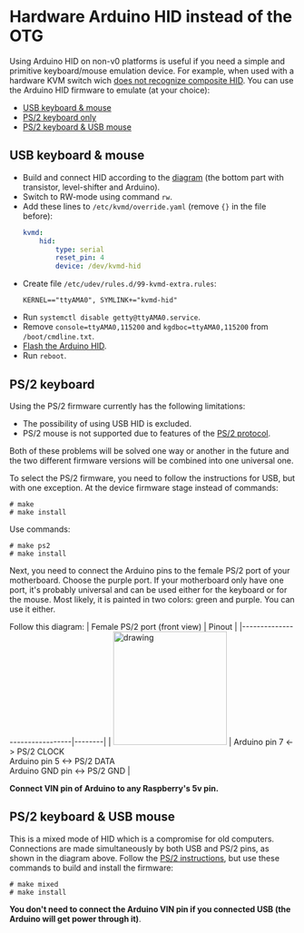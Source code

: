 # Hardware Arduino HID instead of the OTG
Using Arduino HID on non-v0 platforms is useful if you need a simple and primitive keyboard/mouse emulation device. For example, when used with a hardware KVM switch wich [does not recognize composite HID](https://github.com/pikvm/pikvm/issues/7). You can use the Arduino HID firmware to emulate (at your choice):
* [USB keyboard & mouse](#usb-keyboard--mouse)
* [PS/2 keyboard only](#ps2-keyboard)
* [PS/2 keyboard & USB mouse](#ps2-keyboard--usb-mouse)

## USB keyboard & mouse
* Build and connect HID according to the [diagram](../README.md#setting-up-the-v0) (the bottom part with transistor, level-shifter and Arduino).
* Switch to RW-mode using command `rw`.
* Add these lines to `/etc/kvmd/override.yaml` (remove `{}` in the file before):
  ```yaml
  kvmd:
      hid:
          type: serial
          reset_pin: 4
          device: /dev/kvmd-hid
  ```
* Create file `/etc/udev/rules.d/99-kvmd-extra.rules`:
  ```udev
  KERNEL=="ttyAMA0", SYMLINK+="kvmd-hid"
  ```
* Run `systemctl disable getty@ttyAMA0.service`.
* Remove `console=ttyAMA0,115200` and `kgdboc=ttyAMA0,115200` from `/boot/cmdline.txt`.
* [Flash the Arduino HID](flashing_hid.md).
* Run `reboot`.

## PS/2 keyboard
Using the PS/2 firmware currently has the following limitations:
* The possibility of using USB HID is excluded.
* PS/2 mouse is not supported due to features of the [PS/2 protocol](https://wiki.osdev.org/PS/2_Mouse).

Both of these problems will be solved one way or another in the future and the two different firmware versions will be combined into one universal one.

To select the PS/2 firmware, you need to follow the instructions for USB, but with one exception. At the device firmware stage instead of commands:
```
# make
# make install
```
Use commands:
```
# make ps2
# make install
```

Next, you need to connect the Arduino pins to the female PS/2 port of your motherboard. Choose the purple port. If your motherboard only have one port, it's probably universal and can be used either for the keyboard or for the mouse. Most likely, it is painted in two colors: green and purple. You can use it either.

Follow this diagram:
| Female PS/2 port (front view) | Pinout |
|-------------------------------|--------|
| <img src="/img/ps2_kbd.png" alt="drawing" width="200"/> | Arduino pin 7 <-> PS/2 CLOCK<br>Arduino pin 5 <-> PS/2 DATA<br>Arduino GND pin <-> PS/2 GND |

**Connect VIN pin of Arduino to any Raspberry's 5v pin.**


## PS/2 keyboard & USB mouse
This is a mixed mode of HID which is a compromise for old computers. Connections are made simultaneously by both USB and PS/2 pins, as shown in the diagram above. Follow the [PS/2 instructions](#ps2-keyboard), but use these commands to build and install the firmware:
```
# make mixed
# make install
```

**You don't need to connect the Arduino VIN pin if you connected USB (the Arduino will get power through it)**.
